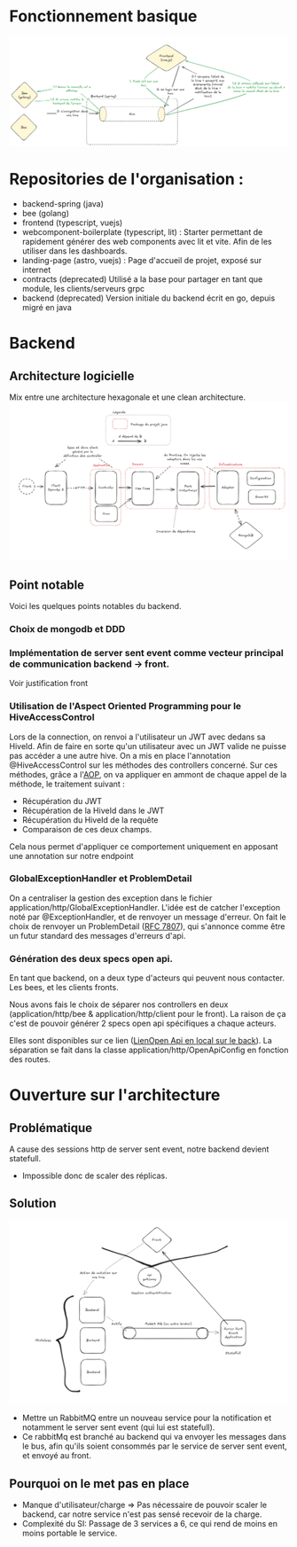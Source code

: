 # Fonctionnement basique

![Design de l'application](../archi-design.png)

# Repositories de l'organisation : 
- backend-spring (java)
- bee (golang)
- frontend (typescript, vuejs)
- webcomponent-boilerplate (typescript, lit) : Starter permettant de rapidement générer des web components avec lit et vite. Afin de les utiliser dans les dashboards.
- landing-page (astro, vuejs) : Page d'accueil de projet, exposé sur internet
- contracts (deprecated) Utilisé a la base pour partager en tant que module, les clients/serveurs grpc
- backend (deprecated) Version initiale du backend écrit en go, depuis migré en java

# Backend

## Architecture logicielle
Mix entre une architecture hexagonale et une clean architecture.
![Workflow basique de l'architecture back](../workflow_back.png)

## Point notable
Voici les quelques points notables du backend.

### Choix de mongodb et DDD

### Implémentation de server sent event comme vecteur principal de communication backend -> front.
Voir justification front

### Utilisation de l'Aspect Oriented Programming pour le HiveAccessControl
Lors de la connection, on renvoi a l'utilisateur un JWT avec dedans sa HiveId.
Afin de faire en sorte qu'un utilisateur avec un JWT valide ne puisse pas accéder a une autre hive. On a mis en place l'annotation @HiveAccessControl sur les méthodes des controllers concerné.
Sur ces méthodes, grâce a l'[AOP](https://fr.wikipedia.org/wiki/Programmation_orient%C3%A9e_aspect), on va appliquer en ammont de chaque appel de la méthode, le traitement suivant : 

- Récupération du JWT
- Récupération de la HiveId dans le JWT
- Récupération du HiveId de la requête
- Comparaison de ces deux champs.

Cela nous permet d'appliquer ce comportement uniquement en apposant une annotation sur notre endpoint


### GlobalExceptionHandler et ProblemDetail
On a centraliser la gestion des exception dans le fichier application/http/GlobalExceptionHandler.
L'idée est de catcher l'exception noté par @ExceptionHandler, et de renvoyer un message d'erreur.
On fait le choix de renvoyer un ProblemDetail ([RFC 7807](https://datatracker.ietf.org/doc/html/rfc7807)), qui s'annonce comme être un futur standard des messages d'erreurs d'api.

### Génération des deux specs open api.
En tant que backend, on a deux type d'acteurs qui peuvent nous contacter. Les bees, et les clients fronts.

Nous avons fais le choix de séparer nos controllers en deux (application/http/bee & application/http/client pour le front).
La raison de ça c'est de pouvoir générer 2 specs open api spécifiques a chaque acteurs.

Elles sont disponibles sur ce lien ([LienOpen Api en local sur le back](http://localhost:8080/api/v1/api-docs/ui)).
La séparation se fait dans la classe application/http/OpenApiConfig en fonction des routes.


# Ouverture sur l'architecture
## Problématique
A cause des sessions http de server sent event, notre backend devient statefull.
- Impossible donc de scaler des réplicas.

## Solution
![Solution eda](../stateless.png)
- Mettre un RabbitMQ entre un nouveau service pour la notification et notamment le server sent event (qui lui est statefull).
- Ce rabbitMq est branché au backend qui va envoyer les messages dans le bus, afin qu'ils soient consommés par le service de server sent event, et envoyé au front.

## Pourquoi on le met pas en place
- Manque d'utilisateur/charge => Pas nécessaire de pouvoir scaler le backend, car notre service n'est pas sensé recevoir de la charge.
- Complexité du SI: Passage de 3 services a 6, ce qui rend de moins en moins portable le service.
